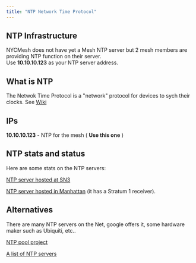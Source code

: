 ```yaml
---
title: "NTP Network Time Protocol"
---
```


## NTP Infrastructure
NYCMesh does not have yet a Mesh NTP server but 2 mesh members are providing NTP function on their server.   
Use **10.10.10.123** as your NTP server address.

## What is NTP
The Netwok Time Protocol is  a "network" protocol for devices to sych their clocks. See [Wiki](https://en.wikipedia.org/wiki/Network_Time_Protocol)  

## IPs
**10.10.10.123** - NTP for the mesh ( **Use this one** )  

## NTP stats and status
Here are some stats on the NTP servers: <br>

   [NTP server hosted at SN3](http://ntp1.sn3-1.aaka.sh/) <br>
   
   [NTP server hosted in Manhattan](https://noc.as397444.net/ntpgraphs/) (it has a Stratum 1 receiver). 

## Alternatives
There are many NTP servers on the Net, google offers it,  some hardware maker such as Ubiquiti, etc..

[NTP pool project](https://www.ntppool.org/en/)

[A list of NTP servers](https://gist.github.com/mutin-sa/eea1c396b1e610a2da1e5550d94b0453)


